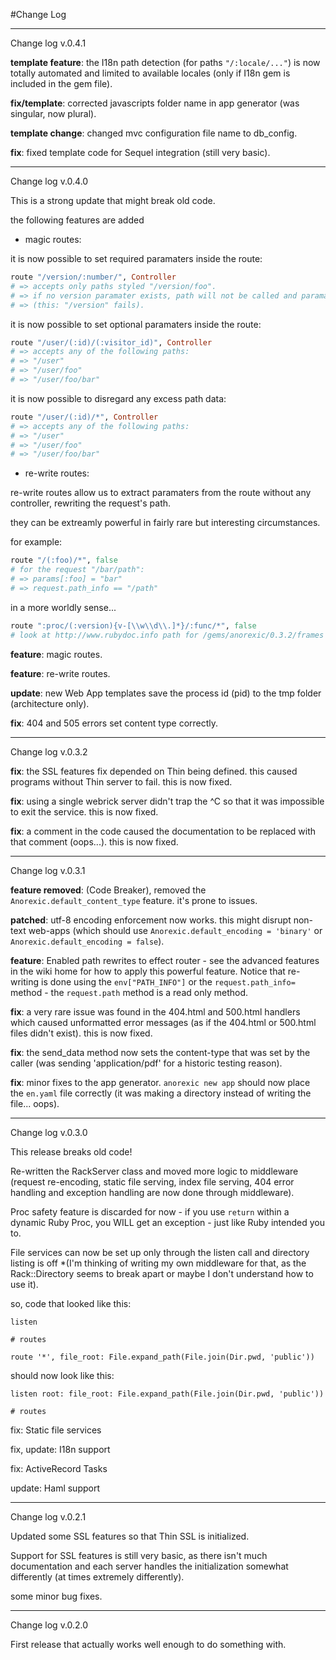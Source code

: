 #Change Log

***

Change log v.0.4.1

**template feature**: the I18n path detection (for paths `"/:locale/..."`) is now totally automated and limited to available locales (only if I18n gem is included in the gem file).

**fix/template**: corrected javascripts folder name in app generator (was singular, now plural).

**template change**: changed mvc configuration file name to db_config.

**fix**: fixed template code for Sequel integration (still very basic).


***

Change log v.0.4.0

This is a strong update that might break old code.

the following features are added

- magic routes:

it is now possible to set required paramaters inside the route:
```ruby
route "/version/:number/", Controller
# => accepts only paths styled "/version/foo".
# => if no version paramater exists, path will not be called and paramaters will not be set.
# => (this: "/version" fails).
```

it is now possible to set optional paramaters inside the route:
```ruby
route "/user/(:id)/(:visitor_id)", Controller
# => accepts any of the following paths:
# => "/user"
# => "/user/foo"
# => "/user/foo/bar"
```

it is now possible to disregard any excess path data:
```ruby
route "/user/(:id)/*", Controller
# => accepts any of the following paths:
# => "/user"
# => "/user/foo"
# => "/user/foo/bar"
```

- re-write routes:

re-write routes allow us to extract paramaters from the route without any controller, rewriting the request's path.

they can be extreamly powerful in fairly rare but interesting circumstances.

for example:
```ruby
route "/(:foo)/*", false
# for the request "/bar/path":
# => params[:foo] = "bar"
# => request.path_info == "/path"
```

in a more worldly sense...
```ruby
route ":proc/(:version){v-[\\w\\d\\.]*}/:func/*", false
# look at http://www.rubydoc.info path for /gems/anorexic/0.3.2/frames ...
```

**feature**: magic routes.

**feature**: re-write routes.

**update**: new Web App templates save the process id (pid) to the tmp folder (architecture only).

**fix**: 404 and 505 errors set content type correctly.

***

Change log v.0.3.2

**fix**: the SSL features fix depended on Thin being defined. this caused programs without Thin server to fail. this is now fixed.

**fix**: using a single webrick server didn't trap the ^C so that it was impossible to exit the service. this is now fixed.

**fix**: a comment in the code caused the documentation to be replaced with that comment (oops...). this is now fixed.

***

Change log v.0.3.1

**feature removed**: (Code Breaker), removed the `Anorexic.default_content_type` feature. it's prone to issues.

**patched**: utf-8 encoding enforcement now works. this might disrupt non-text web-apps (which should use `Anorexic.default_encoding = 'binary'` or `Anorexic.default_encoding = false`).

**feature**: Enabled path rewrites to effect router - see the advanced features in the wiki home for how to apply this powerful feature. Notice that re-writing is done using the `env["PATH_INFO"]` or the `request.path_info=` method - the `request.path` method is a read only method.

**fix**: a very rare issue was found in the 404.html and 500.html handlers which caused unformatted error messages (as if the 404.html or 500.html files didn't exist). this is now fixed.

**fix**: the send_data method now sets the content-type that was set by the caller (was sending 'application/pdf' for a historic testing reason).

**fix**: minor fixes to the app generator. `anorexic new app` should now place the `en.yaml` file correctly (it was making a directory instead of writing the file... oops).

***

Change log v.0.3.0

This release breaks old code!

Re-written the RackServer class and moved more logic to middleware (request re-encoding, static file serving, index file serving, 404 error handling and exception handling are now done through middleware).

Proc safety feature is discarded for now - if you use `return` within a dynamic Ruby Proc, you WILL get an exception - just like Ruby intended you to.

File services can now be set up only through the listen call and directory listing is off *(I'm thinking of writing my own middleware for that, as the Rack::Directory seems to break apart or maybe I don't understand how to use it).

so, code that looked like this:

```
listen

# routes

route '*', file_root: File.expand_path(File.join(Dir.pwd, 'public'))
```

should now look like this:

```
listen root: file_root: File.expand_path(File.join(Dir.pwd, 'public'))

# routes
```

fix: Static file services

fix, update: I18n support

fix: ActiveRecord Tasks

update: Haml support

***

Change log v.0.2.1

Updated some SSL features so that Thin SSL is initialized.

Support for SSL features is still very basic, as there isn't much documentation and each server handles the initialization somewhat differently (at times extremely differently).

some minor bug fixes.

***

Change log v.0.2.0

First release that actually works well enough to do something with.